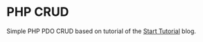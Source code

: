 # PHP CRUD

Simple PHP PDO CRUD based on tutorial of the [Start Tutorial](http://www.startutorial.com/articles/view/php-crud-tutorial-part-1) blog.